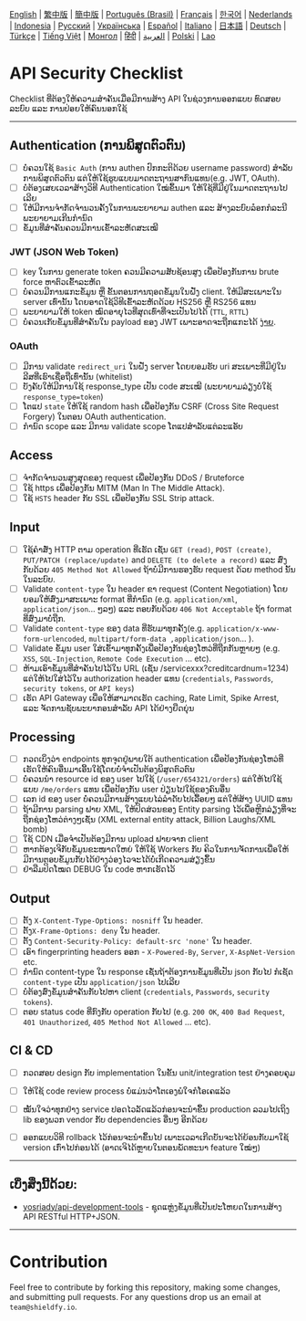 
[English](./README.md) | [繁中版](./README-tw.md) | [簡中版](./README-zh.md) | [Português (Brasil)](./README-pt_BR.md) | [Français](./README-fr.md) | [한국어](./README-ko.md) | [Nederlands](./README-nl.md) | [Indonesia](./README-id.md) | [Русский](./README-ru.md) | [Українська](./README-uk.md) | [Español](./README-es.md) | [Italiano](./README-it.md) | [日本語](./README-ja.md) | [Deutsch](./README-de.md) | [Türkçe](./README-tr.md) | [Tiếng Việt](./README-vi.md) | [Монгол](./README-mn.md) | [हिंदी](./README-hi.md) | [العربية](./README-ar.md) | [Polski](./README-pl.md) | [Lao](./README-lo.md)

# API Security Checklist
Checklist ທີ່ຕ້ອງໃຫ້ຄວາມສຳຄັນເມື່ອມີການສ້າງ API ໃນຊ່ວງການອອກແບບ ທົດສອບລະບົບ ແລະ ການປ່ອຍໃຫ້ຄົນນອກໃຊ້


---

## Authentication (ການພິສູດຕົວຕົນ)
- [ ] ບໍ່ຄວນໃຊ້ `Basic Auth` (ການ authen ປົກກະຕິດ້ວຍ username password) ສຳລັບການພິສູດຕົວຕົນ ແຕ່ໃຫ້ໃຊ້ຮູບແບບມາດຕະຖານສາກົນແທນ(e.g. JWT, OAuth).
- [ ] ບໍ່ຕ້ອງເສຍເວລາສ້າງວິທີ Authentication ໃໝ່ຂຶ້ນມາ ໃຫ້ໃຊ້ທີ່ມີຢູ່ໃນມາດຕະຖານໄປເລີຍ
- [ ] ໃຫ້ມີການຈຳກັດຈຳນວນຄັ້ງໃນການພະຍາຍາມ authen ແລະ ສ້າງລະບົບລ໋ອກກໍລະນີພະຍາຍາມເກີນກຳນົດ
- [ ] ຂໍ້ມູນທີ່ສຳຄັນຄວນມີການເຂົ້າລະຫັດສະເໝີ

### JWT (JSON Web Token)
- [ ] key ໃນການ generate token ຄວນມີຄວາມສັບຊ້ອນສູງ ເພື່ອປ້ອງກັນການ brute force ຫາຕົວເຂົ້າລະຫັດ
- [ ] ບໍ່ຄວນມີການແກະຂໍ້ມູນ ຫຼື ຂັ້ນຕອນການຖອດຂໍ້ມູນໃນຝັ່ງ client. ໃຫ້ມີສະເພາະໃນ server ເທົ່ານັ້ນ ໂດຍອາດໃຊ້ວິທີເຂົ້າລະຫັດດ້ວຍ HS256 ຫຼື RS256 ແທນ
- [ ] ພະຍາຍາມໃຫ້ token ໝົດອາຍຸໄວທີ່ສຸດເທົ່າທີ່ຈະເປັນໄປໄດ້  (`TTL`, `RTTL`)
- [ ] ບໍ່ຄວນເກັບຂໍ້ມູນທີ່ສຳຄັນໃນ payload ຂອງ JWT ເພາະອາດຈະຖືກແກະໄດ້ [ງ່າຍ](https://jwt.io/#debugger-io).

### OAuth
- [ ] ມີການ validate `redirect_uri` ໃນຝັ່ງ server ໂດຍຍອມຮັບ uri ສະເພາະທີ່ມີຢູ່ໃນລີສທີ່ເຮົາເຊື່ອຖືເທົ່ານັ້ນ (whitelist)
- [ ] ບັງຄັບໃຫ້ມີການໃຊ້ response_type ເປັນ code ສະເໝີ (ພະຍາຍາມລ່ຽງບໍ່ໃຊ້ `response_type=token`)
- [ ] ໂຕແປ `state` ໃຫ້ໃຊ້ random hash ເພື່ອປ້ອງກັນ CSRF (Cross Site Request Forgery) ໃນຕອນ OAuth authentication.
- [ ] ກຳນົດ scope ແລະ ມີການ validate scope ໂຕແປສຳລັບແຕ່ລະແອັບ

## Access
- [ ] ຈຳກັດຈຳນວນສູງສຸດຂອງ request ເພື່ອປ້ອງກັນ DDoS / Bruteforce
- [ ] ໃຊ້ https ເພື່ອປ້ອງກັນ MITM (Man In The Middle Attack).
- [ ] ໃຊ້ `HSTS` header ກັບ SSL ເພື່ອປ້ອງກັນ SSL Strip attack.

## Input
- [ ] ໃຊ້ຄຳສັ່ງ HTTP ຕາມ operation ທີ່ເຮັດ ເຊັ່ນ `GET (read)`, `POST (create)`, `PUT/PATCH (replace/update)` and `DELETE (to delete a record)` ແລະ ສົ່ງກັບດ້ວຍ `405 Method Not Allowed` ຖ້າບໍ່ມີການຮອງຮັບ request ດ້ວຍ method ນັ້ນໃນລະບົບ.
- [ ] Validate `content-type` ໃນ header ຂາ request (Content Negotiation) ໂດຍຍອມໃຫ້ສົ່ງມາສະເພາະ format ທີ່ກຳນົດ (e.g. `application/xml`, `application/json`... ໆລໆ) ແລະ ຕອບກັບດ້ວຍ `406 Not Acceptable` ຖ້າ format ທີ່ສົ່ງມາບໍ່ຖືກ.
- [ ] Validate `content-type` ຂອງ data ທີ່ຮັບມາທຸກຄັ້ງ(e.g. `application/x-www-form-urlencoded`, `multipart/form-data ,application/json`... ).
- [ ] Validate ຂໍ້ມູນ user ໃສ່ເຂົ້າມາທຸກຄັ້ງເພື່ອປ້ອງກັນຊ່ອງໂຫວ່ທີ່ຖືກກັນຫຼາຍໆ (e.g. `XSS`, `SQL-Injection`, `Remote Code Execution` ... etc).
- [ ] ຫ້າມເອົາຂໍ້ມູນທີ່ສຳຄັນໄປໄວ້ໃນ URL (ເຊັ່ນ /servicexxx?creditcardnum=1234) ແຕ່ໃຫ້ໄປໃສ່ໄວ້ໃນ authorization header ແທນ (`credentials`, `Passwords`, `security tokens`, or `API keys`)
- [ ] ເຮັດ API Gateway ເພື່ອໃຫ້ສາມາດເຮັດ caching, Rate Limit, Spike Arrest, ແລະ ຈັດການຊັບພະຍາກອນສຳລັບ API ໄດ້ຢ່າງຍືດຍຸ່ນ

## Processing
- [ ] ກວດເບິ່ງວ່າ endpoints ທຸກຈຸດຢູ່ພາຍໃຕ້ authentication ເພື່ອປ້ອງກັນຊ່ອງໂຫວ່ທີ່ເຮັດໃຫ້ຄົນອື່ນມາເອີ້ນໃຊ້ໂດຍບໍ່ຈຳເປັນຕ້ອງພິສູດຕົວຕົນ
- [ ] ບໍ່ຄວນນຳ resource id ຂອງ user ໄປໃຊ້ (`/user/654321/orders`) ແຕ່ໃຫ້ໄປໃຊ້ແບບ `/me/orders` ແທນ ເພື່ອປ້ອງກັນ user ປ່ຽນໄປໃຊ້ຂອງຄົນອື່ນ
- [ ] ເລກ id ຂອງ user ບໍ່ຄວນມີການສ້າງແບບໄລ່ລຳດັບໄປເລື້ອຍໆ ແຕ່ໃຫ້ສ້າງ UUID ແທນ
- [ ] ຖ້າມີການ parsing ຟາຍ XML, ໃຫ້ປິດສ່ວນຂອງ Entity parsing ໄວ້ເພື່ອຫຼີກລ່ຽງທີ່ຈະຖືກຊ່ອງໂຫວ່ຕ່າງໆເຊັ່ນ  (XML external entity attack, Billion Laughs/XML bomb)
- [ ] ໃຊ້ CDN ເມື່ອຈຳເປັນຕ້ອງມີການ upload ຟາຍຈາກ client
- [ ] ຫາກຕ້ອງເຈິກັບຂໍ້ມູນຂະໜາດໃຫຍ່ ໃຫ້ໃຊ້ Workers ກັບ ຄິວໃນການຈັດການເພື່ອໃຫ້ມີການຕອບຂໍ້ມູນກັບໄດ້ຢ່າງວ່ອງໄວຈະໄດ້ບໍ່ເກີດຄວາມສ່ຽງຂຶ້ນ
- [ ] ຢ່າລືມປິດໂໝດ DEBUG ໃນ code ຫາກເຮັດໄວ້

## Output
- [ ] ຕັ້ງ `X-Content-Type-Options: nosniff` ໃນ header.
- [ ] ຕັ້ງ`X-Frame-Options: deny` ໃນ header.
- [ ] ຕັ້ງ `Content-Security-Policy: default-src 'none'` ໃນ header.
- [ ] ເອົາ fingerprinting headers ອອກ - `X-Powered-By`, `Server`, `X-AspNet-Version` etc.
- [ ] ກຳນົດ content-type ໃນ response ເຊັ່ນຖ້າຕ້ອງການຂໍ້ມູນທີ່ເປັນ json ກັບໄປ ກໍເຊັດ `content-type` ເປັນ `application/json` ໄປເລີຍ
- [ ] ບໍ່ຕ້ອງສົ່ງຂໍ້ມູນສຳຄັນກັບໄປຫາ client (`credentials`, `Passwords`, `security tokens`).
- [ ] ຕອບ status code ທີ່ກົງກັບ operation ກັບໄປ (e.g. `200 OK`, `400 Bad Request`, `401 Unauthorized`, `405 Method Not Allowed` ... etc).

## CI & CD
- [ ] ກວດສອບ design ກັບ implementation ໃນຂັ້ນ unit/integration test ຢ່າງຄອບຄຸມ
- [ ] ໃຫ້ໃຊ້ code review process ບໍ່ແມ່ນວ່າໂຕເອງພໍໃຈກໍໂອເຄແລ້ວ
- [ ] ໝັ້ນໃຈວ່າທຸກຢ່າງ service ປອດໄວລັດແລ້ວກ່ອນຈະນຳຂຶ້ນ production ລວມໄປເຖິງ lib ຂອງພວກ vendor ກັບ dependencies ອື່ນໆ ອີກດ້ວຍ
- [ ] ອອກແບບວິທີ rollback ໄວ້ກ່ອນຈະນຳຂຶ້ນໄປ ເພາະເວລາເກີດບັນຈະໄດ້ຍ້ອນກັບມາໃຊ້ version ເກົ່າໄປກ່ອນໄດ້ (ອາດເຈິໄດ້ຫຼາຍໃນຕອນພັດທະນາ feature ໃໝ່ໆ)


---

## ເບິ່ງສິ່ງນີ້ດ້ວຍ:
- [yosriady/api-development-tools](https://github.com/yosriady/api-development-tools) - ຊຸດແຫຼ່ງຂໍ້ມູນທີ່ເປັນປະໂຫຍດໃນການສ້າງ API RESTful HTTP+JSON.


---

# Contribution
Feel free to contribute by forking this repository, making some changes, and submitting pull requests. For any questions drop us an email at `team@shieldfy.io`.


